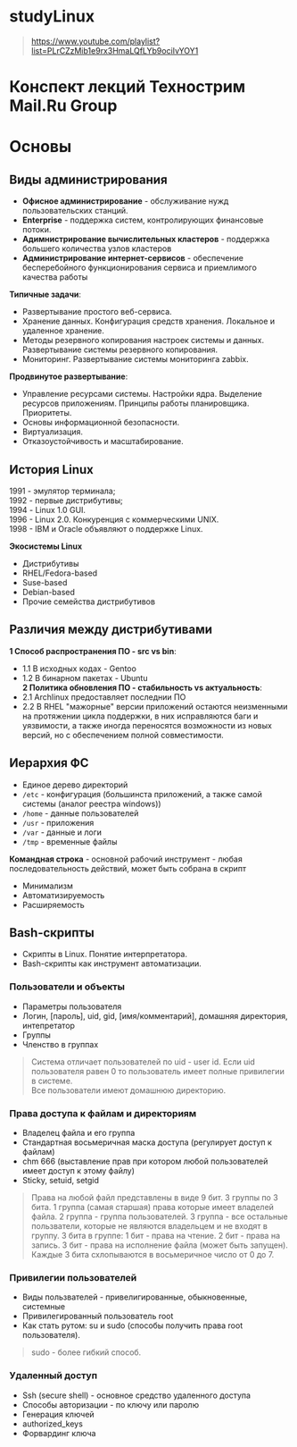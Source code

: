 # studyLinux
> https://www.youtube.com/playlist?list=PLrCZzMib1e9rx3HmaLQfLYb9ociIvYOY1  

# Конспект лекций Технострим Mail.Ru Group
# Основы
## Виды администрирования
* __Офисное администрирование__ - обслуживание нужд пользовательских станций.
* __Enterprise__ - поддержка систем, контролирующих финансовые потоки. 
* __Адимнистрирование вычислительных кластеров__ - поддержка большего количества узлов кластеров
* __Администрирование интернет-сервисов__ - обеспечение бесперебойного функционирования сервиса и приемлимого качества работы  


__Типичные задачи__:
* Развертывание простого веб-сервиса.
* Хранение данных. Конфигурация средств хранения. Локальное и удаленное хранение.
* Методы резервного копирования настроек системы и данных. Развертывание системы резервного копирования.
* Мониторинг. Развертывание системы мониторинга zabbix.

__Продвинутое развертывание__:
* Управление ресурсами системы. Настройки ядра. Выделение ресурсов приложениям. Принципы работы планировщика. Приоритеты.
* Основы информационной безопасности.
* Виртуализация.
* Отказоустойчивость и масштабирование.

## История Linux  
1991 - эмулятор терминала;  
1992 - первые дистрибутивы;  
1994 - Linux 1.0 GUI.  
1996 - Linux 2.0. Конкуренция с коммерческими UNIX.  
1998 - IBM и Oracle объявляют о поддержке Linux.  

__Экосистемы Linux__  
* Дистрибутивы
* RHEL/Fedora-based
* Suse-based
* Debian-based
* Прочие семейства дистрибутивов


## Различия между дистрибутивами  
__1 Способ распространения ПО - src vs bin__:
* 1.1 В исходных кодах - Gentoo
* 1.2 В бинарном пакетах - Ubuntu  
__2 Политика обновления ПО - стабильность vs актуальность__:
* 2.1 Archlinux предоставляет последнии ПО
* 2.2 В RHEL "мажорные" версии приложений остаются неизменными на протяжении цикла поддержки, в них исправляются баги и уязвимости, а также иногда переносятся возможности из новых версий, но с обеспечением полной совместимости.

## Иерархия ФС
* Единое дерево директорий
* `/etc` - конфигурация (большинста приложений, а также самой системы (аналог реестра windows))
* `/home` - данные пользователей
* `/usr` - приложения
* `/var` - данные и логи
* `/tmp` - временные файлы  


__Командная строка__ - основной рабочий инструмент - любая последовательность действий, может быть собрана в скрипт
* Минимализм
* Автоматизируемость
* Расширяемость  

## Bash-скрипты
* Скрипты в Linux. Понятие интерпретатора.
* Bash-скрипты как инструмент автоматизации.

### Пользователи и объекты
* Параметры пользователя
* Логин, [пароль], uid, gid, [имя/комментарий], домашняя директория, интепретатор
* Группы
* Членство в группах  
> Система отличает пользователей по uid - user id. Если uid пользователя равен 0 то пользователь имеет полные привилегии в системе.  
Все пользователи имеют домашнюю директорию.  

### Права доступа к файлам и директориям
* Владелец файла и его группа
* Стандартная восьмеричная маска доступа (регулирует доступ к файлам)
* chm 666 (выставление прав при котором любой пользователей имеет доступ к этому файлу)
* Sticky, setuid, setgid  
> Права на любой файл представлены в виде 9 бит. 3 группы по 3 бита. 1 группа (самая старшая) права которые имеет владелей файла. 2 группа - группа пользователей. 3 группа - все остальные пользватели, которые не являются владельцем и не входят в группу. 3 бита в группе: 1 бит - права на чтение. 2 бит - права на запись. 3 бит - права на исполнение файла (может быть запущен). Каждые 3 бита схлопываются в восьмеричное число от 0 до 7.  

### Привилегии пользователей
* Виды пользвателей - привелигированные, обыкновенные, системные
* Привилегированный пользователь root
* Как стать рутом: su и sudo (способы получить права root пользователя).  
> sudo - более гибкий способ.

### Удаленный доступ
* Ssh (secure shell) - основное средство удаленного доступа
* Способы авторизации - по ключу или паролю
* Генерация ключей
* authorized_keys
* Форвардинг ключа
